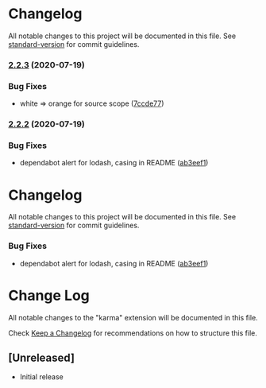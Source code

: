 # Changelog

All notable changes to this project will be documented in this file. See [standard-version](https://github.com/conventional-changelog/standard-version) for commit guidelines.

### [2.2.3](https://github.com/sreetamdas/karma/compare/v2.2.2...v2.2.3) (2020-07-19)


### Bug Fixes

* white => orange for source scope ([7ccde77](https://github.com/sreetamdas/karma/commit/7ccde7788a54d3ff00aa28ba474045295958fc05))

### [2.2.2](https://github.com/sreetamdas/karma/compare/v2.2.0...v2.2.2) (2020-07-19)


### Bug Fixes

* dependabot alert for lodash, casing in README ([ab3eef1](https://github.com/sreetamdas/karma/commit/ab3eef177c9430e59ae8b83f770cb285c0fdf571))

# Changelog

All notable changes to this project will be documented in this file. See [standard-version](https://github.com/conventional-changelog/standard-version) for commit guidelines.

### Bug Fixes

-   dependabot alert for lodash, casing in README ([ab3eef1](https://github.com/sreetamdas/karma/commit/ab3eef177c9430e59ae8b83f770cb285c0fdf571))

# Change Log

All notable changes to the "karma" extension will be documented in this file.

Check [Keep a Changelog](http://keepachangelog.com/) for recommendations on how to structure this file.

## [Unreleased]

-   Initial release
